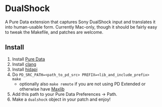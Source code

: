 # DualShock

A Pure Data extension that captures Sony DualShock input and translates it into
human-usable form.  Currently Mac-only, though it should be fairly easy to
tweak the Makefile, and patches are welcome.


## Install

1. Install [Pure Data](https://puredata.info/)
2. Install [clang](https://clang.llvm.org/)
3. Install [hidapi](http://www.signal11.us/oss/hidapi/)
4. Do `PD_SRC_PATH=<path_to_pd_src> PREFIX=<lib_and_include_prefix> make`
    * optionally also `make remote` if you are not using PD Extended or otherwise have [Maxlib](https://puredata.info/downloads/maxlib)
5. Add this path to your Pure Data Preferences -> Path.
6. Make a `dualshock` object in your patch and enjoy!
